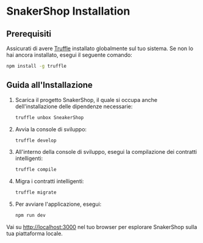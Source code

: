 # SnakerShop Installation

## Prerequisiti

Assicurati di avere [Truffle](https://www.trufflesuite.com/truffle) installato globalmente sul tuo sistema. Se non lo hai ancora installato, esegui il seguente comando:

```bash
npm install -g truffle
```

## Guida all'Installazione

1. Scarica il progetto SnakerShop, il quale si occupa anche dell'installazione delle dipendenze necessarie:

    ```bash
    truffle unbox SneakerShop
    ```

2. Avvia la console di sviluppo:

    ```bash
    truffle develop
    ```

3. All'interno della console di sviluppo, esegui la compilazione dei contratti intelligenti:

    ```bash
    truffle compile
    ```

4. Migra i contratti intelligenti:

    ```bash
    truffle migrate
    ```

5. Per avviare l'applicazione, esegui:

    ```bash
    npm run dev
    ```

Vai su [http://localhost:3000](http://localhost:3000) nel tuo browser per esplorare SnakerShop sulla tua piattaforma locale.

